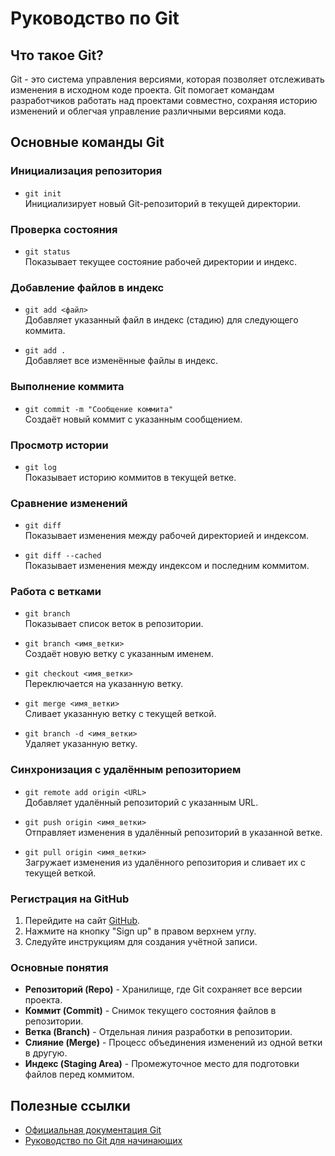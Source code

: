# Руководство по Git

## Что такое Git?

Git - это система управления версиями, которая позволяет отслеживать изменения в исходном коде проекта. Git помогает командам разработчиков работать над проектами совместно, сохраняя историю изменений и облегчая управление различными версиями кода.

## Основные команды Git

### Инициализация репозитория

- `git init`  
  Инициализирует новый Git-репозиторий в текущей директории.

### Проверка состояния

- `git status`  
  Показывает текущее состояние рабочей директории и индекс.

### Добавление файлов в индекс

- `git add <файл>`  
  Добавляет указанный файл в индекс (стадию) для следующего коммита.

- `git add .`  
  Добавляет все изменённые файлы в индекс.

### Выполнение коммита

- `git commit -m "Сообщение коммита"`  
  Создаёт новый коммит с указанным сообщением.

### Просмотр истории

- `git log`  
  Показывает историю коммитов в текущей ветке.

### Сравнение изменений

- `git diff`  
  Показывает изменения между рабочей директорией и индексом.

- `git diff --cached`  
  Показывает изменения между индексом и последним коммитом.

### Работа с ветками

- `git branch`  
  Показывает список веток в репозитории.

- `git branch <имя_ветки>`  
  Создаёт новую ветку с указанным именем.

- `git checkout <имя_ветки>`  
  Переключается на указанную ветку.

- `git merge <имя_ветки>`  
  Сливает указанную ветку с текущей веткой.

- `git branch -d <имя_ветки>`  
  Удаляет указанную ветку.

### Синхронизация с удалённым репозиторием

- `git remote add origin <URL>`  
  Добавляет удалённый репозиторий с указанным URL.

- `git push origin <имя_ветки>`  
  Отправляет изменения в удалённый репозиторий в указанной ветке.

- `git pull origin <имя_ветки>`  
  Загружает изменения из удалённого репозитория и сливает их с текущей веткой.

### Регистрация на GitHub

1. Перейдите на сайт [GitHub](https://github.com).
2. Нажмите на кнопку "Sign up" в правом верхнем углу.
3. Следуйте инструкциям для создания учётной записи.

### Основные понятия

- **Репозиторий (Repo)** - Хранилище, где Git сохраняет все версии проекта.
- **Коммит (Commit)** - Снимок текущего состояния файлов в репозитории.
- **Ветка (Branch)** - Отдельная линия разработки в репозитории.
- **Слияние (Merge)** - Процесс объединения изменений из одной ветки в другую.
- **Индекс (Staging Area)** - Промежуточное место для подготовки файлов перед коммитом.

## Полезные ссылки

- [Официальная документация Git](https://git-scm.com/doc)
- [Руководство по Git для начинающих](https://git-scm.com/book/ru/v2)

